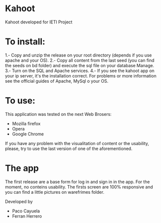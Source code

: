 # Kahoot
Kahoot developed for IETI Project


# To install:
1.- Copy and unzip the release on your root directory (depends if you use apache and your OS).
2.- Copy all content from the last seed (you can find the seeds on bd folder) and execute the sql file on your database Manage.
3.- Turn on the SQL and Apache services.
4.- If you see the kahoot app on your ip server, it's the installation correct. For problems or more information see the official guides of Apache, MySql o your OS.

# To use:
This application was tested on the next Web Brosers:
- Mozilla firefox
- Opera
- Google Chrome

If you have any problem with the visualitation of content or the usability, please, try to use the last version of one of the aforementioned.

# The app
The first release are a base form for log in and sign in in the app. For the moment, no conteins usability.
The firsts screen are 100% responsive and you can find a little pictures on warefrimes folder.


Developed by 
- Paco Cayuela 
- Ferran Herrero
